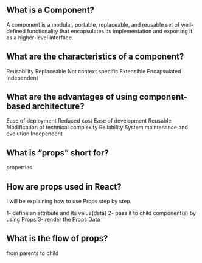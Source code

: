 ## What is a Component?
A component is a modular, portable, replaceable,
and reusable set of well-defined functionality that encapsulates its implementation and exporting it
 as a higher-level interface.

## What are the characteristics of a component?
Reusability 
Replaceable 
Not context specific
Extensible 
Encapsulated 
Independent 

## What are the advantages of using component-based architecture?

Ease of deployment
Reduced cost
Ease of development
Reusable 
Modification of technical complexity
Reliability 
System maintenance and evolution
Independent 


## What is “props” short for?
properties 


## How are props used in React?

I will be explaining how to use Props step by step.

1- define an attribute and its value(data)
2- pass it to child component(s) by using Props
3- render the Props Data


## What is the flow of props?

from parents to child
